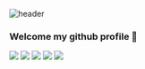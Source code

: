 ![header](https://capsule-render.vercel.app/api?type=Waving&text=Hello!&color=e0eeee&fontColor=808080)


### Welcome my github profile 👋

<img src="https://img.shields.io/badge/JavaScript-000000?style=flat-square&logo=javascript&logoColor=white">
<img src="https://img.shields.io/badge/React-000000?style=flat-square&logo=react&logoColor=white">
<img src="https://img.shields.io/badge/HTML5-E34F26?style=for-the-badge&logo=HTML5&logoColor=white">
<img src="https://img.shields.io/badge/CSS3-1572B6?style=for-the-badge&logo=CSS3&logoColor=white">
<img src="https://img.shields.io/badge/IntelliJ-007ACC?style=for-the-badge&logo=IntelliJ&logoColor=white">
